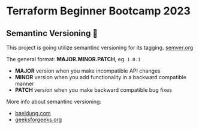 # Terraform Beginner Bootcamp 2023

## Semantinc Versioning :mage:

This project is going utilize semantinc versioning for its tagging. [semver.org](https://semver.org/)


The general format:
**MAJOR.MINOR.PATCH**, eg. `1.0.1`

- **MAJOR** version when you make incompatible API changes
- **MINOR** version when you add functionality in a backward compatible manner
- **PATCH** version when you make backward compatible bug fixes

More info about semantinc versioning:
- [baeldung.com](https://www.baeldung.com/cs/semantic-versioning)
- [geeksforgeeks.org](https://www.geeksforgeeks.org/introduction-semantic-versioning/)